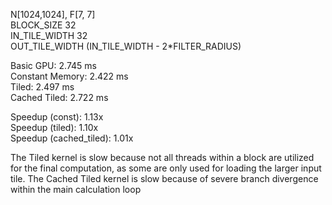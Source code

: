 N[1024,1024], F[7, 7]  
BLOCK_SIZE 32  
IN_TILE_WIDTH 32  
OUT_TILE_WIDTH (IN_TILE_WIDTH - 2*FILTER_RADIUS)  

Basic GPU:        2.745 ms  
Constant Memory:  2.422 ms  
Tiled:            2.497 ms  
Cached Tiled:     2.722 ms  

Speedup (const):  1.13x  
Speedup (tiled):  1.10x  
Speedup (cached_tiled):  1.01x  

The Tiled kernel is slow because not all threads within a block are utilized for the final computation, as some are only used for loading the larger input tile.
The Cached Tiled kernel is slow because of severe branch divergence within the main calculation loop